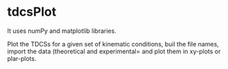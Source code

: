 # tdcsPlot

It uses numPy and matplotlib libraries.

Plot the TDCSs for a given set of kinematic conditions, buil the file names, import the data (theoretical and experimental= and plot them in xy-plots or plar-plots.
